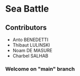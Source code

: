# Sea Battle

## Contributors
- Anto BENEDETTI
- Thibaut LULINSKI
- Noam DE MASURE
- Charbel SALHAB

### Welcome on "main" branch


